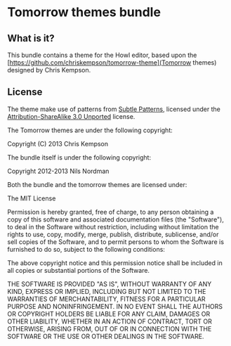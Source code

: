 # Tomorrow themes bundle

## What is it?

This bundle contains a theme for the Howl editor,
based upon the [https://github.com/chriskempson/tomorrow-theme](Tomorrow themes)
designed by Chris Kempson.

## License

The theme make use of patterns from [Subtle Patterns](subtlepatterns.com),
licensed under the
[Attribution-ShareAlike 3.0 Unported](http://creativecommons.org/licenses/by-sa/3.0/deed.en_US)
license.

The Tomorrow themes are under the following copyright:

Copyright (C) 2013 Chris Kempson

The bundle itself is under the following copyright:

Copyright 2012-2013 Nils Nordman <nino at nordman.org>

Both the bundle and the tomorrow themes are licensed under:

The MIT License

Permission is hereby granted, free of charge, to any person obtaining a copy
of this software and associated documentation files (the "Software"), to deal
in the Software without restriction, including without limitation the rights
to use, copy, modify, merge, publish, distribute, sublicense, and/or sell
copies of the Software, and to permit persons to whom the Software is
furnished to do so, subject to the following conditions:

The above copyright notice and this permission notice shall be included in
all copies or substantial portions of the Software.

THE SOFTWARE IS PROVIDED "AS IS", WITHOUT WARRANTY OF ANY KIND, EXPRESS OR
IMPLIED, INCLUDING BUT NOT LIMITED TO THE WARRANTIES OF MERCHANTABILITY,
FITNESS FOR A PARTICULAR PURPOSE AND NONINFRINGEMENT. IN NO EVENT SHALL THE
AUTHORS OR COPYRIGHT HOLDERS BE LIABLE FOR ANY CLAIM, DAMAGES OR OTHER
LIABILITY, WHETHER IN AN ACTION OF CONTRACT, TORT OR OTHERWISE, ARISING FROM,
OUT OF OR IN CONNECTION WITH THE SOFTWARE OR THE USE OR OTHER DEALINGS IN
THE SOFTWARE.
